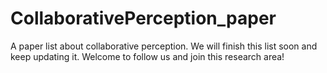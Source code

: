 # CollaborativePerception_paper
A paper list about collaborative perception.
We will finish this list soon and keep updating it.
Welcome to follow us and join this research area!
